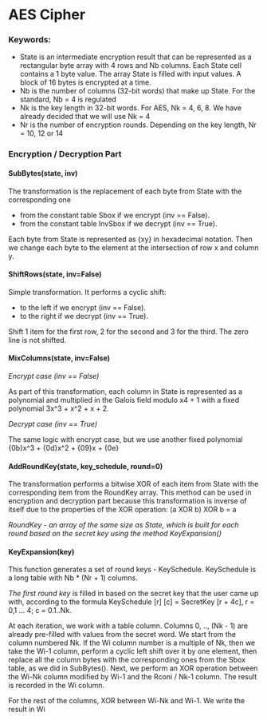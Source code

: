 # AES Cipher

### Keywords: 
* State is an intermediate encryption result that can be represented as a rectangular 
byte array with 4 rows and Nb columns. Each State cell contains a 1 byte value. The array State 
is filled with input values. A block of 16 bytes is encrypted at a time.
* Nb is the number of columns (32-bit words) that make up State. For the standard, Nb = 4 is regulated
* Nk is the key length in 32-bit words. For AES, Nk = 4, 6, 8. We have already decided that we will use Nk = 4
* Nr is the number of encryption rounds. Depending on the key length, Nr = 10, 12 or 14

### Encryption / Decryption Part

#### SubBytes(state, inv)

 The transformation is the replacement of each byte from State with the corresponding one 
 * from the constant table Sbox if we encrypt (inv == False). 
 * from the constant table InvSbox if we decrypt (inv == True).

Each byte from State is represented as {xy} in hexadecimal notation. Then we change each byte
to the element at the intersection of row x and column y.

#### ShiftRows(state, inv=False)

Simple transformation. It performs a cyclic shift:
* to the left if we encrypt (inv == False).
* to the right if we decrypt (inv == True).

Shift 1 item for the first row, 2 for the second and 3 for the third. The zero line is not shifted.

#### MixColumns(state, inv=False)

*Encrypt case (inv == False)*

As part of this transformation, each column in State is represented as a polynomial and multiplied in the
Galois field modulo x4 + 1 with a fixed polynomial 3x^3 + x^2 + x + 2.

*Decrypt case (inv == True)*

The same logic with encrypt case, but we use another fixed polynomial {0b}x^3 + {0d}x^2 + {09}x + {0e}

#### AddRoundKey(state, key_schedule, round=0)

The transformation performs a bitwise XOR of each item from State with the corresponding item from the 
RoundKey array. This method can be used in encryption and decryption part because this transformation is inverse 
of itself due to the properties of the XOR operation: (a XOR b) XOR b = a

*RoundKey - an array of the same size as State, which is built for each round based on the secret key using
the method KeyExpansion()*

#### KeyExpansion(key)

This function generates a set of round keys - KeySchedule. KeySchedule is a long table with 
Nb * (Nr + 1) columns.

*The first round key* is filled in based on the secret key that the user came up with, 
according to the formula KeySchedule [r] [c] = SecretKey [r + 4c], r = 0,1 ... 4; c = 0.1..Nk.

At each iteration, we work with a table column. Columns 0, .., (Nk - 1) are already pre-filled 
with values from the secret word. We start from the column numbered Nk. If the Wi column number
is a multiple of Nk, then we take the Wi-1 column, perform a cyclic left shift over it by one element, 
then replace all the column bytes with the corresponding ones from the Sbox table, 
as we did in SubBytes(). Next, we perform an XOR operation between the Wi-Nk column modified by 
Wi-1 and the Rconi / Nk-1 column. The result is recorded in the Wi column.

For the rest of the columns, XOR between Wi-Nk and Wi-1. We write the result in Wi